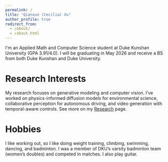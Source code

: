 ```yaml
---
permalink: /
title: "Qianxun (Cecilia) Xu"
author_profile: true
redirect_from: 
  - /about/
  - /about.html
---
```


I'm an Applied Math and Computer Science student at Duke Kunshan University (GPA 3.91/4.0). I will be graduating in May 2026 and receive a BS from both Duke Kunshan and Duke University.

Research Interests
======
My research focuses on generative modeling and computer vision. I’ve worked on physics-informed diffusion models for environmental science, collaborative perception for autonomous driving, and video generation with temporal-aware controls. See more on my [Research](/research/) page.

Hobbies
======
I like working out, so I like doing weight training, climbing, swimming, dancing, and badminton. I was a member of DKU’s varsity badminton team (women’s doubles) and competed in matches. I also play guitar.

